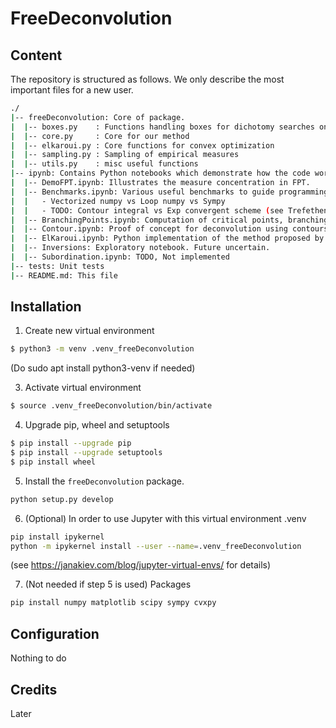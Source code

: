 # FreeDeconvolution

## Content

The repository is structured as follows. We only describe the most important files for a new user.
```bash
./
|-- freeDeconvolution: Core of package. 
|  |-- boxes.py    : Functions handling boxes for dichotomy searches on the complex plane
|  |-- core.py     : Core for our method
|  |-- elkaroui.py : Core functions for convex optimization
|  |-- sampling.py : Sampling of empirical measures
|  |-- utils.py    : misc useful functions
|-- ipynb: Contains Python notebooks which demonstrate how the code works
|  |-- DemoFPT.ipynb: Illustrates the measure concentration in FPT.
|  |-- Benchmarks.ipynb: Various useful benchmarks to guide programming choices. For example:
|  |   - Vectorized numpy vs Loop numpy vs Sympy
|  |   - TODO: Contour integral vs Exp convergent scheme (see Trefethen).
|  |-- BranchingPoints.ipynb: Computation of critical points, branching points using the argument principle.
|  |-- Contour.ipynb: Proof of concept for deconvolution using contours then OPRL reconstruction.
|  |-- ElKaroui.ipynb: Python implementation of the method proposed by El Karoui, using convex optimization (cvxpy).
|  |-- Inversions: Exploratory notebook. Future uncertain.
|  |-- Subordination.ipynb: TODO, Not implemented
|-- tests: Unit tests
|-- README.md: This file
```

## Installation

1. Create new virtual environment

```bash
$ python3 -m venv .venv_freeDeconvolution
```

(Do
sudo apt install python3-venv
if needed)

3. Activate virtual environment

```bash
$ source .venv_freeDeconvolution/bin/activate
```

4. Upgrade pip, wheel and setuptools 

```bash
$ pip install --upgrade pip
$ pip install --upgrade setuptools
$ pip install wheel
```

5. Install the `freeDeconvolution` package.

```bash
python setup.py develop
```

6. (Optional) In order to use Jupyter with this virtual environment .venv
```bash
pip install ipykernel
python -m ipykernel install --user --name=.venv_freeDeconvolution
```
(see https://janakiev.com/blog/jupyter-virtual-envs/ for details)

7. (Not needed if step 5 is used) Packages
```bash
pip install numpy matplotlib scipy sympy cvxpy
```

## Configuration
Nothing to do

## Credits
Later